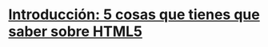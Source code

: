 # [Introducción: 5 cosas que tienes que saber sobre HTML5](https://github.com/IIKUYY/HTML5/tree/main/Ch0/Ch0.md)